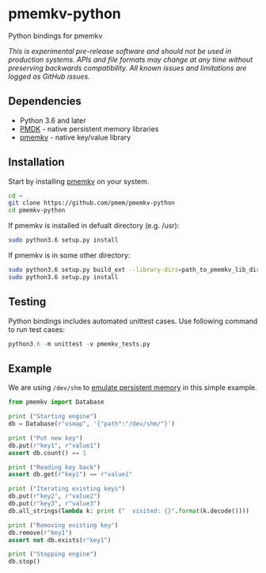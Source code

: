 # pmemkv-python
Python bindings for pmemkv

*This is experimental pre-release software and should not be used in
production systems. APIs and file formats may change at any time without
preserving backwards compatibility. All known issues and limitations
are logged as GitHub issues.*

## Dependencies

* Python 3.6 and later
* [PMDK](https://github.com/pmem/pmdk) - native persistent memory libraries
* [pmemkv](https://github.com/pmem/pmemkv) - native key/value library

## Installation

Start by installing [pmemkv](https://github.com/pmem/pmemkv/blob/master/INSTALLING.md) on your system.

```sh
cd ~
git clone https://github.com/pmem/pmemkv-python
cd pmemkv-python
```
If pmemkv is installed in defualt directory (e.g. /usr):
```sh
sudo python3.6 setup.py install
```
If pmemkv is in some other directory:
```sh
sudo python3.6 setup.py build_ext --library-dirs=path_to_pmemkv_lib_dir --include-dirs=path_to_pmemkv_include_dir
sudo python3.6 setup.py install
```

## Testing

Python bindings includes automated unittest cases.
Use following command to run test cases:
```python
python3.6 -m unittest -v pmemkv_tests.py
```

## Example

We are using `/dev/shm` to
[emulate persistent memory](http://pmem.io/2016/02/22/pm-emulation.html)
in this simple example.

```python
from pmemkv import Database

print ("Starting engine")
db = Database(r"vsmap", '{"path":"/dev/shm/"}')

print ("Put new key")
db.put(r"key1", r"value1")
assert db.count() == 1

print ("Reading key back")
assert db.get(r"key1") == r"value1"

print ("Iterating existing keys")
db.put(r"key2", r"value2")
db.put(r"key3", r"value3")
db.all_strings(lambda k: print ("  visited: {}".format(k.decode())))

print ("Removing existing key")
db.remove(r"key1")
assert not db.exists(r"key1")

print ("Stopping engine")
db.stop()
```
